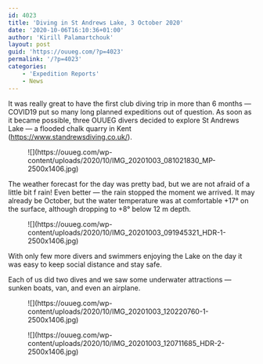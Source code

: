 ```yaml
---
id: 4023
title: 'Diving in St Andrews Lake, 3 October 2020'
date: '2020-10-06T16:10:36+01:00'
author: 'Kirill Palamartchouk'
layout: post
guid: 'https://ouueg.com/?p=4023'
permalink: '/?p=4023'
categories:
    - 'Expedition Reports'
    - News
---
```


 It was really great to have the first club diving trip in more than 6 months — COVID19 put so many long planned expeditions out of question. As soon as it became possible, three OUUEG divers decided to explore St Andrews Lake — a flooded chalk quarry in Kent (<https://www.standrewsdiving.co.uk/>).

<figure class="wp-block-image">![](https://ouueg.com/wp-content/uploads/2020/10/IMG_20201003_081021830_MP-2500x1406.jpg)</figure> The weather forecast for the day was pretty bad, but we are not afraid of a little bit f rain! Even better — the rain stopped the moment we arrived. It may already be October, but the water temperature was at comfortable +17° on the surface, although dropping to +8° below 12 m depth.

<figure class="wp-block-image size-large">![](https://ouueg.com/wp-content/uploads/2020/10/IMG_20201003_091945321_HDR-1-2500x1406.jpg)</figure>With only few more divers and swimmers enjoying the Lake on the day it was easy to keep social distance and stay safe.

Each of us did two dives and we saw some underwater attractions — sunken boats, van, and even an airplane.

<figure class="wp-block-image size-large">![](https://ouueg.com/wp-content/uploads/2020/10/IMG_20201003_120220760-1-2500x1406.jpg)</figure><figure class="wp-block-image size-large">![](https://ouueg.com/wp-content/uploads/2020/10/IMG_20201003_120711685_HDR-2-2500x1406.jpg)</figure>